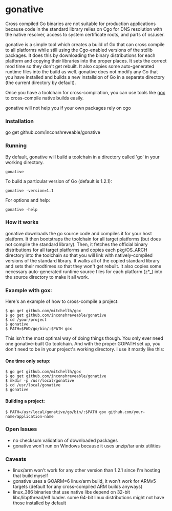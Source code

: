 # gonative

Cross compiled Go binaries are not suitable for production applications
because code in the standard library relies on Cgo for DNS resolution
with the native resolver, access to system certificate roots, and parts of os/user.

gonative is a simple tool which creates a build of Go that can cross compile
to all platforms while still using the Cgo-enabled versions of the stdlib
packages. It does this by downloading the binary distributions for each
platform and copying their libraries into the proper places. It sets
the correct mod time so they don't get rebuilt. It also copies
some auto-generated runtime files into the build as well. gonative does
not modify any Go that you have installed and builds a new installaion of 
Go in a separate directory (the current directory by default).

Once you have a toolchain for cross-compilation, you can use tools like
[gox](https://github.com/mitchellh/gox) to cross-compile native builds easily.

gonative will not help you if your own packages rely on cgo

### Installation

go get github.com/inconshreveable/gonative

### Running
By default, gonative will build a toolchain in a directory called 'go' in your working directory.

    gonative

To build a particular version of Go (default is 1.2.1):

    gonative -version=1.1

For options and help:

    gonative -help

### How it works

gonative downloads the go source code and compiles it for your host platform.
It then bootstraps the toolchain for all target platforms (but does not compile the standard library).
Then, it fetches the official binary distributions for all target platforms and copies
each pkg/OS\_ARCH directory into the toolchain so that you will link with natively-compiled versions
of the standard library. It walks all of the copied standard library and sets their modtimes so that
they won't get rebuilt. It also copies some necessary auto-generated runtime source
files for each platform (z\*\_) into the source directory to make it all work.

### Example with gox:

Here's an example of how to cross-compile a project:

    $ go get github.com/mitchellh/gox
    $ go get github.com/inconshreveable/gonative
    $ cd /your/project
    $ gonative
    $ PATH=$PWD/go/bin/:$PATH gox
    
This isn't the most optimal way of doing things though. You only ever need one gonative-built 
Go toolchain. And with the proper GOPATH set up, you don't need to be
in your project's working directory. I use it mostly like this:

#### One time only setup:

    $ go get github.com/mitchellh/gox
    $ go get github.com/inconshreveable/gonative
    $ mkdir -p /usr/local/gonative
    $ cd /usr/local/gonative
    $ gonative
    
#### Building a project:

    $ PATH=/usr/local/gonative/go/bin/:$PATH gox github.com/your-name/application-name
    
### Open Issues

- no checksum validation of downloaded packages
- gonative won't run on Windows because it uses unzip/tar unix utilities

### Caveats
- linux/arm won't work for any other version than 1.2.1 since I'm hosting that build myself
- gonative uses a GOARM=6 linux/arm build, it won't work for ARMv5 targets (default for any cross-compiled ARM builds anyways)
- linux_386 binaries that use native libs depend on 32-bit libc/libpthread/elf loader. some 64-bit linux distributions might not have those installed by default
